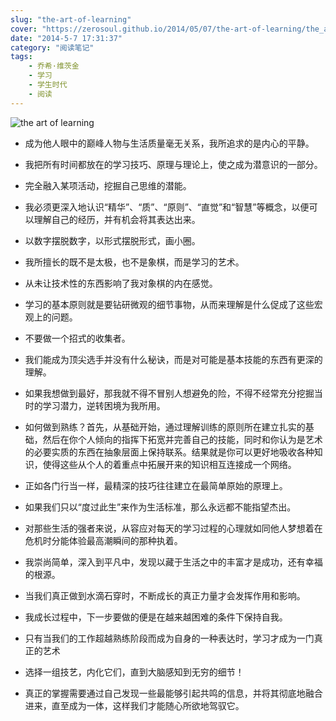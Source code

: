 ```yaml
---
slug: "the-art-of-learning"
cover: "https://zerosoul.github.io/2014/05/07/the-art-of-learning/the_art_of_learning.jpg"
date: "2014-5-7 17:31:37"
category: "阅读笔记"
tags:
    - 乔希·维茨金
    - 学习
    - 学生时代
    - 阅读
---
```

![the art of learning](https://zerosoul.github.io/2014/05/07/the-art-of-learning/the_art_of_learning.jpg)

-   成为他人眼中的巅峰人物与生活质量毫无关系，我所追求的是内心的平静。
    
-   我把所有时间都放在的学习技巧、原理与理论上，使之成为潜意识的一部分。
    
-   完全融入某项活动，挖掘自己思维的潜能。
    
-   我必须更深入地认识“精华”、“质”、“原则”、“直觉”和“智慧”等概念，以便可以理解自己的经历，并有机会将其表达出来。
    
-   以数字摆脱数字，以形式摆脱形式，画小圈。
    
-   我所擅长的既不是太极，也不是象棋，而是学习的艺术。
    
-   从未让技术性的东西影响了我对象棋的内在感觉。
    
-   学习的基本原则就是要钻研微观的细节事物，从而来理解是什么促成了这些宏观上的问题。
    
-   不要做一个招式的收集者。
    
-   我们能成为顶尖选手并没有什么秘诀，而是对可能是基本技能的东西有更深的理解。
    
-   如果我想做到最好，那我就不得不冒别人想避免的险，不得不经常充分挖掘当时的学习潜力，逆转困境为我所用。
    
-   如何做到熟练？首先，从基础开始，通过理解训练的原则所在建立扎实的基础，然后在你个人倾向的指挥下拓宽并完善自己的技能，同时和你认为是艺术的必要实质的东西在抽象层面上保持联系。结果就是你可以更好地吸收各种知识，使得这些从个人的着重点中拓展开来的知识相互连接成一个网络。
    
-   正如各门行当一样，最精深的技巧往往建立在最简单原始的原理上。
    
-   如果我们只以“度过此生”来作为生活标准，那么永远都不能指望杰出。
    
-   对那些生活的强者来说，从容应对每天的学习过程的心理就如同他人梦想着在危机时分能体验最高潮瞬间的那种执着。
    
-   我崇尚简单，深入到平凡中，发现以藏于生活之中的丰富才是成功，还有幸福的根源。
    
-   当我们真正做到水滴石穿时，不断成长的真正力量才会发挥作用和影响。
    
-   我成长过程中，下一步要做的便是在越来越困难的条件下保持自我。
    
-   只有当我们的工作超越熟练阶段而成为自身的一种表达时，学习才成为一门真正的艺术
    
-   选择一组技艺，内化它们，直到大脑感知到无穷的细节！
    
-   真正的掌握需要通过自己发现一些最能够引起共鸣的信息，并将其彻底地融合进来，直至成为一体，这样我们才能随心所欲地驾驭它。